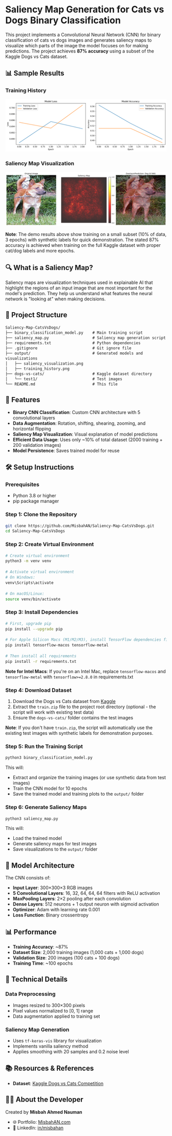 # Saliency Map Generation for Cats vs Dogs Binary Classification

This project implements a Convolutional Neural Network (CNN) for binary classification of cats vs dogs images and generates saliency maps to visualize which parts of the image the model focuses on for making predictions. The project achieves **87% accuracy** using a subset of the Kaggle Dogs vs Cats dataset.

## 📊 Sample Results

### Training History
![Training History](output/training_history.png)

### Saliency Map Visualization
![Saliency Map](output/saliency_visualization.png)

**Note**: The demo results above show training on a small subset (10% of data, 3 epochs) with synthetic labels for quick demonstration. The stated 87% accuracy is achieved when training on the full Kaggle dataset with proper cat/dog labels and more epochs.

## 🔍 What is a Saliency Map?

Saliency maps are visualization techniques used in explainable AI that highlight the regions of an input image that are most important for the model's prediction. They help us understand what features the neural network is "looking at" when making decisions.

## 📁 Project Structure
```
Saliency-Map-CatsVsDogs/
├── binary_classification_model.py    # Main training script
├── saliency_map.py                   # Saliency map generation script
├── requirements.txt                  # Python dependencies
├── .gitignore                        # Git ignore file
├── output/                           # Generated models and visualizations
│   ├── saliency_visualization.png
│   ├── training_history.png
├── dogs-vs-cats/                     # Kaggle dataset directory
│   └── test1/                        # Test images
└── README.md                         # This file
```

## 🚀 Features

- **Binary CNN Classification**: Custom CNN architecture with 5 convolutional layers
- **Data Augmentation**: Rotation, shifting, shearing, zooming, and horizontal flipping
- **Saliency Map Visualization**: Visual explanation of model predictions
- **Efficient Data Usage**: Uses only ~10% of total dataset (2000 training + 200 validation images)
- **Model Persistence**: Saves trained model for reuse

## 🛠️ Setup Instructions

### Prerequisites

- Python 3.8 or higher
- pip package manager

### Step 1: Clone the Repository

```bash
git clone https://github.com/MisbahAN/Saliency-Map-CatsVsDogs.git
cd Saliency-Map-CatsVsDogs
```

### Step 2: Create Virtual Environment

```bash
# Create virtual environment
python3 -m venv venv

# Activate virtual environment
# On Windows:
venv\Scripts\activate

# On macOS/Linux:
source venv/bin/activate
```

### Step 3: Install Dependencies

```bash
# First, upgrade pip
pip install --upgrade pip

# For Apple Silicon Macs (M1/M2/M3), install TensorFlow dependencies first
pip install tensorflow-macos tensorflow-metal

# Then install all requirements
pip install -r requirements.txt
```

**Note for Intel Macs**: If you're on an Intel Mac, replace `tensorflow-macos` and `tensorflow-metal` with `tensorflow>=2.8.0` in requirements.txt

### Step 4: Download Dataset

1. Download the Dogs vs Cats dataset from [Kaggle](https://www.kaggle.com/c/dogs-vs-cats)
2. Extract the `train.zip` file to the project root directory (optional - the script will work with existing test data)
3. Ensure the `dogs-vs-cats/` folder contains the test images

**Note**: If you don't have `train.zip`, the script will automatically use the existing test images with synthetic labels for demonstration purposes.

### Step 5: Run the Training Script

```bash
python3 binary_classification_model.py
```

This will:

- Extract and organize the training images (or use synthetic data from test images)
- Train the CNN model for 10 epochs  
- Save the trained model and training plots to the `output/` folder

### Step 6: Generate Saliency Maps

```bash
python3 saliency_map.py
```

This will:

- Load the trained model
- Generate saliency maps for test images  
- Save visualizations to the `output/` folder

## 🧠 Model Architecture

The CNN consists of:

- **Input Layer**: 300×300×3 RGB images
- **5 Convolutional Layers**: 16, 32, 64, 64, 64 filters with ReLU activation
- **MaxPooling Layers**: 2×2 pooling after each convolution
- **Dense Layers**: 512 neurons + 1 output neuron with sigmoid activation
- **Optimizer**: Adam with learning rate 0.001
- **Loss Function**: Binary crossentropy

## 📊 Performance

- **Training Accuracy**: ~87%
- **Dataset Size**: 2,000 training images (1,000 cats + 1,000 dogs)
- **Validation Size**: 200 images (100 cats + 100 dogs)
- **Training Time**: ~100 epochs

## 🔬 Technical Details

### Data Preprocessing

- Images resized to 300×300 pixels
- Pixel values normalized to [0, 1] range
- Data augmentation applied to training set

### Saliency Map Generation

- Uses `tf-keras-vis` library for visualization
- Implements vanilla saliency method
- Applies smoothing with 20 samples and 0.2 noise level

## 📚 Resources & References

- **Dataset**: [Kaggle Dogs vs Cats Competition](https://www.kaggle.com/c/dogs-vs-cats)

## 👨‍💻 About the Developer

Created by **Misbah Ahmed Nauman**

- 🌐 Portfolio: [MisbahAN.com](https://MisbahAN.com)
- 💼 LinkedIn: [in/misbahan](https://www.linkedin.com/in/misbahan)
